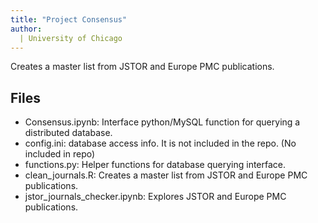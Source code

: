 ```yaml
---
title: "Project Consensus"
author: 
  | University of Chicago
---
```


Creates a master list from JSTOR and Europe PMC publications. 


## Files

- Consensus.ipynb: Interface python/MySQL function for querying a distributed database.
- config.ini: database access info. It is not included in the repo. (No included in repo)
- functions.py: Helper functions for database querying interface.  
- clean_journals.R: Creates a master list from JSTOR and Europe PMC publications.
- jstor_journals_checker.ipynb: Explores JSTOR and Europe PMC publications.

